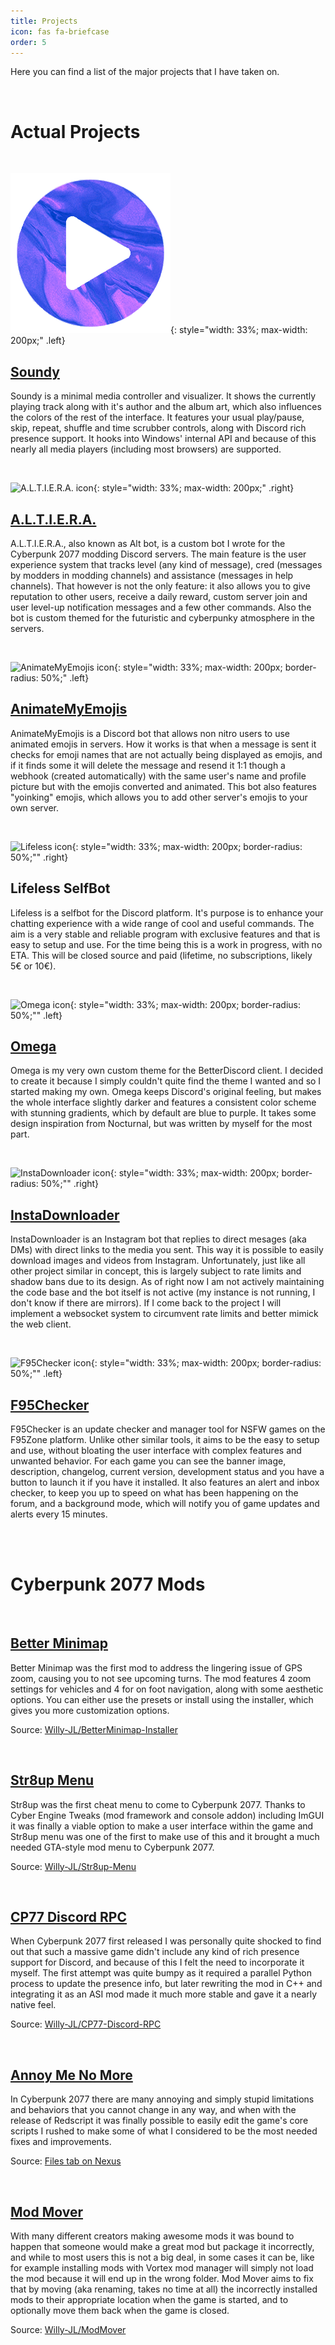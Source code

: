 ```yaml
---
title: Projects
icon: fas fa-briefcase
order: 5
---
```


Here you can find a list of the major projects that I have taken on.

<br>

# Actual Projects

<br>

![Soundy icon](https://raw.githubusercontent.com/Willy-JL/Soundy/main/resources/icons/icon.png){: style="width: 33%; max-width: 200px;" .left}
## [**Soundy**](https://github.com/Willy-JL/Soundy)
Soundy is a minimal media controller and visualizer. It shows the currently playing track along with it's author and the album art, which also influences the colors of the rest of the interface. It features your usual play/pause, skip, repeat, shuffle and time scrubber controls, along with Discord rich presence support. It hooks into Windows' internal API and because of this nearly all media players (including most browsers) are supported.

<br>

![A.L.T.I.E.R.A. icon](https://cdn.discordapp.com/avatars/822824094680481792/74ddf49a7dabc1b6b4cc06ad1b0ac580.webp?size=2048){: style="width: 33%; max-width: 200px;" .right}
## [**A.L.T.I.E.R.A.**](https://github.com/Willy-JL/ALTIERA-Bot)
A.L.T.I.E.R.A., also known as Alt bot, is a custom bot I wrote for the Cyberpunk 2077 modding Discord servers. The main feature is the user experience system that tracks level (any kind of message), cred (messages by modders in modding channels) and assistance (messages in help channels). That however is not the only feature: it also allows you to give reputation to other users, receive a daily reward, custom server join and user level-up notification messages and a few other commands. Also the bot is custom themed for the futuristic and cyberpunky atmosphere in the servers.

<br>

![AnimateMyEmojis icon](https://cdn.discordapp.com/avatars/812756332905365504/e13ce7095ffb2e1cf0609f3476131bf3.webp?size=2048){: style="width: 33%; max-width: 200px; border-radius: 50%;" .left}
## [**AnimateMyEmojis**](https://github.com/Willy-JL/Animate-My-Emojis)
AnimateMyEmojis is a Discord bot that allows non nitro users to use animated emojis in servers. How it works is that when a message is sent it checks for emoji names that are not actually being displayed as emojis, and if it finds some it will delete the message and resend it 1:1 though a webhook (created automatically) with the same user's name and profile picture but with the emojis converted and animated. This bot also features "yoinking" emojis, which allows you to add other server's emojis to your own server.

<br>

![Lifeless icon](https://cdn.discordapp.com/attachments/741226265100681229/782016206810775582/unknown.png){: style="width: 33%; max-width: 200px; border-radius: 50%;"" .right}
## **Lifeless SelfBot**
Lifeless is a selfbot for the Discord platform. It's purpose is to enhance your chatting experience with a wide range of cool and useful commands. The aim is a very stable and reliable program with exclusive features and that is easy to setup and use. For the time being this is a work in progress, with no ETA. This will be closed source and paid (lifetime, no subscriptions, likely 5€ or 10€).

<br>

![Omega icon](https://cdn.discordapp.com/attachments/741226265100681229/864969847657201745/omega.png){: style="width: 33%; max-width: 200px; border-radius: 50%;"" .left}
## [**Omega**](https://github.com/Willy-JL/Omega-Theme)
Omega is my very own custom theme for the BetterDiscord client. I decided to create it because I simply couldn't quite find the theme I wanted and so I started making my own. Omega keeps Discord's original feeling, but makes the whole interface slightly darker and features a consistent color scheme with stunning gradients, which by default are blue to purple. It takes some design inspiration from Nocturnal, but was written by myself for the most part.

<br>

![InstaDownloader icon](https://cdn.discordapp.com/attachments/741226265100681229/864962351480569866/118063983_325062525308988_6769172755963192430_n.png){: style="width: 33%; max-width: 200px; border-radius: 50%;"" .right}
## [**InstaDownloader**](https://github.com/Willy-JL/InstaDownloader)
InstaDownloader is an Instagram bot that replies to direct mesages (aka DMs) with direct links to the media you sent. This way it is possible to easily download images and videos from Instagram. Unfortunately, just like all other project similar in concept, this is largely subject to rate limits and shadow bans due to its design. As of right now I am not actively maintaining the code base and the bot itself is not active (my instance is not running, I don't know if there are mirrors). If I come back to the project I will implement a websocket system to circumvent rate limits and better mimick the web client.

<br>

![F95Checker icon](https://cdn.discordapp.com/attachments/741226265100681229/864987647628541952/f95checker.png){: style="width: 33%; max-width: 200px; border-radius: 50%;"" .left}
## [**F95Checker**](hhttps://github.com/Willy-JL/F95Checker)
F95Checker is an update checker and manager tool for NSFW games on the F95Zone platform. Unlike other similar tools, it aims to be the easy to setup and use, without bloating the user interface with complex features and unwanted behavior. For each game you can see the banner image, description, changelog, current version, development status and you have a button to launch it if you have it installed. It also features an alert and inbox checker, to keep you up to speed on what has been happening on the forum, and a background mode, which will notify you of game updates and alerts every 15 minutes.

<br>

<br>

# Cyberpunk 2077 Mods

<br>

## [**Better Minimap**](https://www.nexusmods.com/cyberpunk2077/mods/634)
Better Minimap was the first mod to address the lingering issue of GPS zoom, causing you to not see upcoming turns. The mod features 4 zoom settings for vehicles and 4 for on foot navigation, along with some aesthetic options. You can either use the presets or install using the installer, which gives you more customization options.

Source: [Willy-JL/BetterMinimap-Installer](https://github.com/Willy-JL/BetterMinimap-Installer)

<br>

## [**Str8up Menu**](https://www.nexusmods.com/cyberpunk2077/mods/779)
Str8up was the first cheat menu to come to Cyberpunk 2077. Thanks to Cyber Engine Tweaks (mod framework and console addon) including ImGUI it was finally a viable option to make a user interface within the game and Str8up menu was one of the first to make use of this and it brought a much needed GTA-style mod menu to Cyberpunk 2077.

Source: [Willy-JL/Str8up-Menu](https://github.com/Willy-JL/Str8up-Menu)

<br>

## [**CP77 Discord RPC**](https://www.nexusmods.com/cyberpunk2077/mods/986)
When Cyberpunk 2077 first released I was personally quite shocked to find out that such a massive game didn't include any kind of rich presence support for Discord, and because of this I felt the need to incorporate it myself. The first attempt was quite bumpy as it required a parallel Python process to update the presence info, but later rewriting the mod in C++ and integrating it as an ASI mod made it much more stable and gave it a nearly native feel.

Source: [Willy-JL/CP77-Discord-RPC](https://github.com/Willy-JL/CP77-Discord-RPC)

<br>

## [**Annoy Me No More**](https://www.nexusmods.com/cyberpunk2077/mods/1512)
In Cyberpunk 2077 there are many annoying and simply stupid limitations and behaviors that you cannot change in any way, and when with the release of Redscript it was finally possible to easily edit the game's core scripts I rushed to make some of what I considered to be the most needed fixes and improvements.

Source: [Files tab on Nexus](https://www.nexusmods.com/cyberpunk2077/mods/1512?tab=files)

<br>

## [**Mod Mover**](https://www.nexusmods.com/cyberpunk2077/mods/2325)
With many different creators making awesome mods it was bound to happen that someone would make a great mod but package it incorrectly, and while to most users this is not a big deal, in some cases it can be, like for example installing mods with Vortex mod manager will simply not load the mod because it will end up in the wrong folder. Mod Mover aims to fix that by moving (aka renaming, takes no time at all) the incorrectly installed mods to their appropriate location when the game is started, and to optionally move them back when the game is closed.

Source: [Willy-JL/ModMover](https://github.com/Willy-JL/ModMover)
